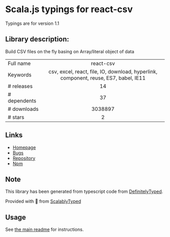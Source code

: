 
# Scala.js typings for react-csv

Typings are for version 1.1

## Library description:
Build CSV files on the fly basing on Array/literal object of data

|                    |                 |
| ------------------ | :-------------: |
| Full name          | react-csv |
| Keywords           | csv, excel, react, file, IO, download, hyperlink, component, reuse, ES7, babel, IE11 |
| # releases         | 14 |
| # dependents       | 37 |
| # downloads        | 3038897 |
| # stars            | 2 |

## Links
- [Homepage](https://github.com/react-csv/react-csv#readme)
- [Bugs](https://github.com/react-csv/react-csv/issues)
- [Repository](https://github.com/react-csv/react-csv)
- [Npm](https://www.npmjs.com/package/react-csv)
    


## Note
This library has been generated from typescript code from [DefinitelyTyped](https://definitelytyped.org).

Provided with :purple_heart: from [ScalablyTyped](https://github.com/oyvindberg/ScalablyTyped)

## Usage
See [the main readme](../../readme.md) for instructions.


